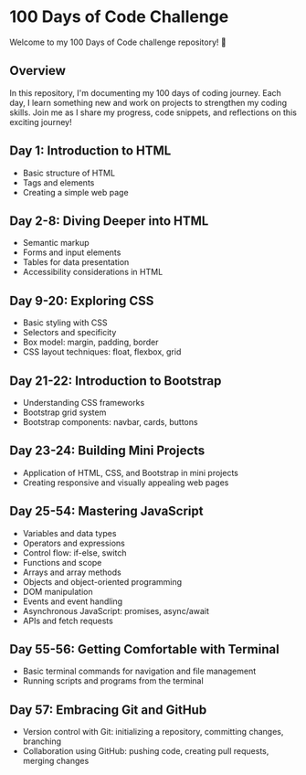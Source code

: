 # 100 Days of Code Challenge

Welcome to my 100 Days of Code challenge repository! 🚀

## Overview

In this repository, I'm documenting my 100 days of coding journey. Each day, I learn something new and work on projects to strengthen my coding skills. Join me as I share my progress, code snippets, and reflections on this exciting journey!

## Day 1: Introduction to HTML
- Basic structure of HTML
- Tags and elements
- Creating a simple web page

## Day 2-8: Diving Deeper into HTML
- Semantic markup
- Forms and input elements
- Tables for data presentation
- Accessibility considerations in HTML

## Day 9-20: Exploring CSS
- Basic styling with CSS
- Selectors and specificity
- Box model: margin, padding, border
- CSS layout techniques: float, flexbox, grid

## Day 21-22: Introduction to Bootstrap
- Understanding CSS frameworks
- Bootstrap grid system
- Bootstrap components: navbar, cards, buttons

## Day 23-24: Building Mini Projects
- Application of HTML, CSS, and Bootstrap in mini projects
- Creating responsive and visually appealing web pages

## Day 25-54: Mastering JavaScript
- Variables and data types
- Operators and expressions
- Control flow: if-else, switch
- Functions and scope
- Arrays and array methods
- Objects and object-oriented programming
- DOM manipulation
- Events and event handling
- Asynchronous JavaScript: promises, async/await
- APIs and fetch requests

## Day 55-56: Getting Comfortable with Terminal
- Basic terminal commands for navigation and file management
- Running scripts and programs from the terminal

## Day 57: Embracing Git and GitHub
- Version control with Git: initializing a repository, committing changes, branching
- Collaboration using GitHub: pushing code, creating pull requests, merging changes

